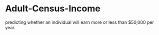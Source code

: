 # Adult-Census-Income
predicting whether an individual will earn more or less than $50,000 per year.
